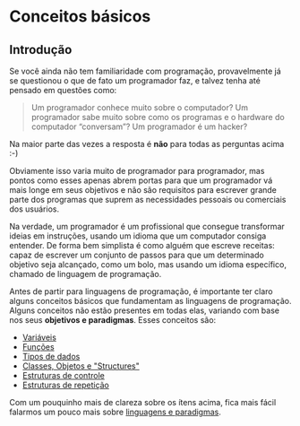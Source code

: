 # Conceitos básicos


## Introdução

Se você ainda não tem familiaridade com programação, provavelmente já se questionou o que de fato um programador faz, e talvez tenha até pensado em questões como:

> Um programador conhece muito sobre o computador?
> Um programador sabe muito sobre como os programas e o hardware do computador “conversam”?
> Um programador é um hacker?

Na maior parte das vezes a resposta é **não** para todas as perguntas acima :-) 

Obviamente isso varia muito de programador para programador, mas pontos como esses apenas abrem portas para que um programador vá mais longe em seus objetivos e não são requisitos para escrever grande parte dos programas que suprem as necessidades pessoais ou comerciais dos usuários.

Na verdade, um programador é um profissional que consegue transformar ideias em instruções, usando um idioma que um computador consiga entender. De forma bem simplista é como alguém que escreve receitas: capaz de escrever um conjunto de passos para que um determinado objetivo seja alcançado, como um bolo, mas usando um idioma específico, chamado de linguagem de programação.

Antes de partir para linguagens de programação, é importante ter claro alguns conceitos básicos que fundamentam as linguagens de programação. Alguns conceitos não estão presentes em todas elas, variando com base nos seus **objetivos e paradigmas**. Esses conceitos são:

- [Variáveis](variaveis.md)
- [Funções](funcoes.md)
- [Tipos de dados](tipos.md)
- [Classes, Objetos e "Structures"](classesObjetos)
- [Estruturas de controle](estruturasControle.md)
- [Estruturas de repetição](estruturasRepeticao.md)

Com um pouquinho mais de clareza sobre os ítens acima, fica mais fácil falarmos um pouco mais sobre [linguagens e paradigmas](liguagensProgramacao/linguagensProgramacao.md).

